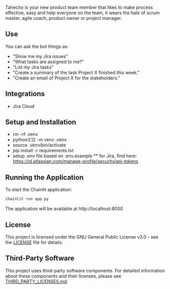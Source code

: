 Tahecho is your new product team member that likes to make process effective, easy and help everyone on the team, it wears the hats of scrum master, agile coach, product owner or project manager.

## Use
You can ask the bot things as:
* "Show me my Jira issues"
* "What tasks are assigned to me?"
* "List my Jira tasks"
* "Create a summary of the task Project X finished this week."
* "Create an email of Project X for the stakeholders."

## Integrations
* Jira Cloud


## Setup and Installation
* rm -rf .venv
* python3.12 -m venv .venv
* source .venv/bin/activate
* pip install -r requirements.txt
* setup .env file based on .env.example
** for Jira, find here: https://id.atlassian.com/manage-profile/security/api-tokens

## Running the Application

To start the Chainlit application:

```bash
chainlit run app.py
```

The application will be available at http://localhost:8000

## License

This project is licensed under the GNU General Public License v3.0 - see the [LICENSE](LICENSE) file for details.

## Third-Party Software

This project uses third-party software components. For detailed information about these components and their licenses, please see [THIRD_PARTY_LICENSES.md](THIRD_PARTY_LICENSES.md).
